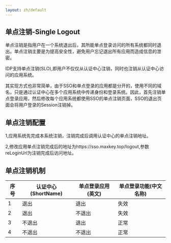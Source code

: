 ```yaml
---
layout: zh/default
---
```

<h2>单点注销-Single Logout</h2>
	
单点注销是指用户在一个系统退出后，其所能单点登录访问的所有系统都同时退出。单点注销主要是为提高安全性，避免用户忘记退出所有应用而造成信息的泄密。
    	
    	
IDP支持单点注销(SLO),即用户不仅仅从认证中心注销，同时也注销从认证中心访问的应用系统。	
		
		
其实现方式也非常简单，由于SSO和单点登录的应用都是分开的，使用不同的域名，只是通过认证中心在多个应用系统中传递身份和登录系统。因此，首先注销单点登录应用，然后修改每个应用系统都使用SSO的单点注销页面，SSO的退出页面会将用户登录的Session注销掉。
		
<h2>单点注销配置</h2>
		
1,应用系统先完成本系统注销，注销完成后调用认证中心的单点注销地址。
		
		
2,修改应用单点注销完成后的地址为https://sso.maxkey.top/logout,参数reLoginUrl为注销完成后访问地址。
		

<h2>单点注销机制</h2>
<table border="0" class="table table-striped table-bordered ">
<thead>
	<th >序号</th><th>认证中心(ShortName)</th><th>单点登录应用(英文)</th><th>单点登录功能(中文名称)</th>
</thead>
<tbody>
	<tr>
		<td>1</td>
		<td>退出</td>
		<td>退出</td>
		<td>失效</td>
	</tr>
	<tr>
		<td>2</td>
		<td>退出</td>
		<td>不退出</td>
		<td>失效</td>
	</tr>
	<tr>
		<td>3</td>
		<td>不退出</td>
		<td>退出</td>
		<td>正常</td>
	</tr>
	<tr>
		<td>4</td>
		<td>不退出</td>
		<td>不退出</td>
		<td>正常</td>
	</tr>
</tbody>
</table>
    